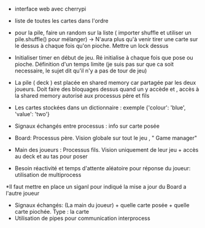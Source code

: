 * interface web avec cherrypi 
* liste de toutes les cartes dans l'ordre
* pour la pile, faire un random sur la liste ( importer shuffle et utiliser un pile.shuffle() pour mélanger) -> N'aura plus qu'à venir tirer une carte sur le dessus à chaque fois qu'on pioche. Mettre un lock dessus
* Initialiser timer en début de jeu. Ré initialise à chaque fois que pose ou pioche. Définition d'un temps limite (je suis pas sur que ca soit necessaire, le sujet dit qu'il n'y a pas de tour de jeu)
* La pile ( deck ) est placée en shared memory car partagée par les deux joueurs. Doit faire des bloquages dessus quand un y accède et , accès à la shared memory autorisé aux processus père et fils

* Les cartes stockées dans un dictionnaire : exemple {'colour': 'blue', 'value': 'two'}


* Signaux échangés entre processus : info sur carte posée 

* Board: Processus père. Vision globale sur tout le jeu , " Game manager"
* Main des joueurs : Processus fils. Vision uniquement de leur jeu + accès au deck et au tas pour poser

* Besoin réactivité et temps d'attente aléatoire pour réponse du joueur: utilisation de multiprocess

*Il faut mettre en place un siganl pour indiqué la mise a jour du Board a l'autre joueur

* Signaux échangés: (La main du joueur) + quelle carte posée + quelle carte piochée. Type : la carte
* Utilisation de pipes pour communication interprocess

